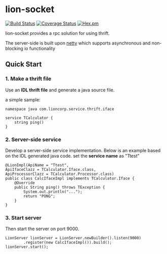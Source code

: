 # lion-socket
[![Build Status](https://travis-ci.org/langwolf/lion-socket.svg?branch=master)](https://travis-ci.org/langwolf/lion-socket)
[![Coverage Status](https://coveralls.io/repos/github/langwolf/lion-socket/badge.svg?branch=master)](https://coveralls.io/github/langwolf/lion-socket?branch=master)
[![Hex.pm](https://img.shields.io/hexpm/l/plug.svg)](http://www.apache.org/licenses/LICENSE-2.0)

lion-socket provides a rpc solution for using thrift. 

The server-side is built upon [netty](http://netty.io/) which supports asynchronous and non-blocking io functionality


## Quick Start

### 1. Make a thrift file

Use an **IDL thrift file** and generate a java source file. 

a simple sample:


```
namespace java com.lioncorp.service.thrift.iface

service TCalculator {
    string ping()
}
```

### 2. Server-side service

Develop a server-side service implementation. Below is an example based on the IDL generated java code. set the **service name** as "Ttest"

```
@LionImpl(ApiName = "Ttest", 
ApiIfaceClazz = TCalculator.Iface.class, 
ApiProcessorClazz = TCalculator.Processor.class)
public class CalcIfaceImpl implements TCalculator.Iface {
	@Override
	public String ping() throws TException {
		System.out.println("...");
		return "PONG";
	}
}
```

### 3. Start server

Then start the server on port 9000.

```
LionServer lionServer = LionServer.newBuilder().listen(9000)
		.register(new CalcIfaceImpl()).build();
lionServer.start();

```

